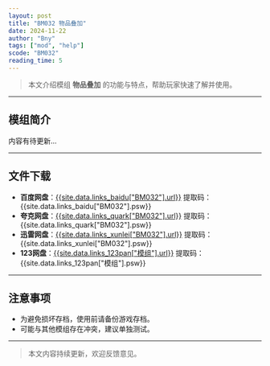 ```yaml
---
layout: post
title: "BM032 物品叠加"
date: 2024-11-22
author: "Bny"
tags: ["mod", "help"]
scode: "BM032"
reading_time: 5
---
```


> 本文介绍模组 **物品叠加** 的功能与特点，帮助玩家快速了解并使用。

---

## 模组简介

内容有待更新...

---

## 文件下载
- **百度网盘**：[{{site.data.links_baidu["BM032"].url}}]({{site.data.links_baidu["BM032"].url}}) 提取码：{{site.data.links_baidu["BM032"].psw}}
- **夸克网盘**：[{{site.data.links_quark["BM032"].url}}]({{site.data.links_quark["BM032"].url}}) 提取码：{{site.data.links_quark["BM032"].psw}}
- **迅雷网盘**：[{{site.data.links_xunlei["BM032"].url}}]({{site.data.links_xunlei["BM032"].url}}) 提取码：{{site.data.links_xunlei["BM032"].psw}}
- **123网盘**：[{{site.data.links_123pan["模组"].url}}]({{site.data.links_123pan["模组"].url}}) 提取码：{{site.data.links_123pan["模组"].psw}}

---

## 注意事项
- 为避免损坏存档，使用前请备份游戏存档。
- 可能与其他模组存在冲突，建议单独测试。

---

> 本文内容持续更新，欢迎反馈意见。
